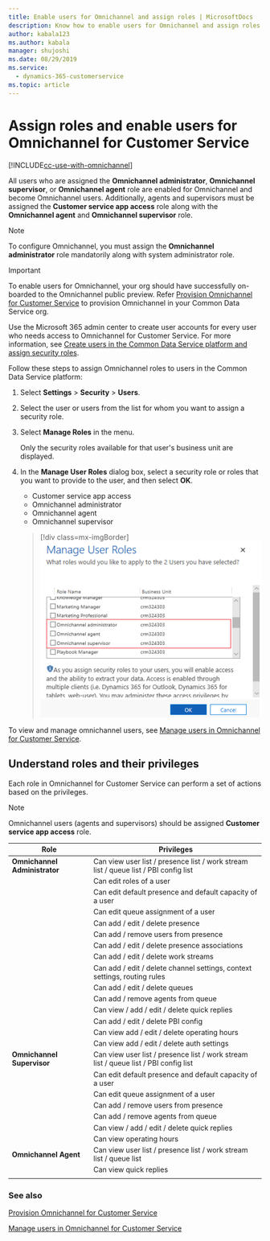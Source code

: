 ```yaml
---
title: Enable users for Omnichannel and assign roles | MicrosoftDocs
description: Know how to enable users for Omnichannel and assign roles in the Omnichannel for Customer Service
author: kabala123
ms.author: kabala
manager: shujoshi
ms.date: 08/29/2019
ms.service: 
  - dynamics-365-customerservice
ms.topic: article
---
```


# Assign roles and enable users for Omnichannel for Customer Service

[!INCLUDE[cc-use-with-omnichannel](../../includes/cc-use-with-omnichannel.md)]

All users who are assigned the **Omnichannel administrator**, **Omnichannel supervisor**, or **Omnichannel agent** role are enabled for Omnichannel and become Omnichannel users. Additionally, agents and supervisors must be assigned the **Customer service app access** role along with the **Omnichannel agent** and **Omnichannel supervisor** role.

> [!NOTE]
> To configure Omnichannel, you must assign the **Omnichannel administrator** role mandatorily along with system administrator role.

> [!IMPORTANT]
> To enable users for Omnichannel, your org should have successfully on-boarded to the Omnichannel public preview. Refer [Provision Omnichannel for Customer Service](omnichannel-provision-license.md) to provision Omnichannel in your Common Data Service org.

Use the Microsoft 365 admin center to create user accounts for every user who needs access to Omnichannel for Customer Service. For more information, see  [Create users in the Common Data Service platform and assign security roles](../../admin/create-users-assign-online-security-roles.md).

Follow these steps to assign Omnichannel roles to users in the Common Data Service platform:

1. Select **Settings** > **Security** > **Users**.

2. Select the user or users from the list for whom you want to assign a security role.

3. Select **Manage Roles** in the menu.

   Only the security roles available for that user's business unit are displayed.

4. In the **Manage User Roles** dialog box, select a security role or roles that you want to provide to the user, and then select **OK**.
    
    - Customer service app access
    - Omnichannel administrator
    - Omnichannel agent
    - Omnichannel supervisor

    > [!div class=mx-imgBorder]
    > ![user roles](../media/user-roles.png)

To view and manage omnichannel users, see [Manage users in Omnichannel for Customer Service](users-user-profiles.md).

## Understand roles and their privileges 

Each role in Omnichannel for Customer Service can perform a set of actions based on the privileges. 

> [!NOTE]
> Omnichannel users (agents and supervisors) should be assigned **Customer service app access** role.

|Role  |Privileges  |
|---------|---------|
|**Omnichannel Administrator**      |  Can view user list / presence list / work stream list / queue list / PBI config list       |
|    |    Can edit roles of a user     |
|    |   Can edit default presence and default capacity of a user      |
|    |     Can edit queue assignment of a user    |
|    |    Can add / edit / delete presence     |
|    |      Can add / remove users from presence   |
|    |    Can add / edit / delete presence associations     |
|    |      Can add / edit / delete work streams   |
|    |   Can add / edit / delete channel settings, context settings, routing rules      |
|    |     Can add / edit / delete queues    |
|    |     Can add / remove agents from queue    |
|    |    Can view / add / edit / delete quick replies     |
|    |     Can add / edit / delete PBI config    |
|    |    Can view add / edit / delete operating hours    |
|    |    Can view add / edit / delete auth settings     |
|**Omnichannel Supervisor**     |  Can view user list / presence list / work stream list / queue list / PBI config list       |
||Can edit default presence and default capacity of a user|
||Can edit queue assignment of a user|
|| Can add / remove users from presence |
||Can add / remove agents from queue| 
|| Can view / add / edit / delete quick replies|
||Can view operating hours |
|**Omnichannel Agent**  |Can view user list / presence list / work stream list / queue list|
||Can view quick replies|
||


### See also

[Provision Omnichannel for Customer Service](omnichannel-provision-license.md)

[Manage users in Omnichannel for Customer Service](users-user-profiles.md)
